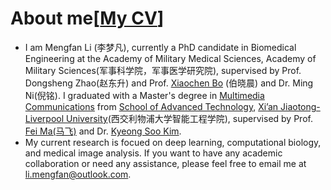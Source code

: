 <!-- # About me [[My CV_CN](https://github.com/Luoxd1996/Luoxd1996.github.io/blob/master/files/xiangde_luo_cv.pdf)] -->
# About me[[My CV](https://github.com/Luoxd1996/Luoxd1996.github.io/blob/master/files/xiangde_luo_cv_en.pdf)]
* I am Mengfan Li (李梦凡), currently a PhD candidate in Biomedical Engineering at the Academy of Military Medical Sciences, Academy of Military Sciences(军事科学院，军事医学研究院), supervised by Prof. Dongsheng Zhao(赵东升) and Prof. [Xiaochen Bo](https://pubmed.ncbi.nlm.nih.gov/?term=Xiaochen+Bo) (伯晓晨) and Dr. Ming Ni(倪铭). I graduated with a Master's degree in [Multimedia Communications](https://www.xjtlu.edu.cn/en/study/masters/multimedia-telecommunications) from [School of Advanced Technology](https://www.xjtlu.edu.cn/en/study/departments/school-of-advanced-technology), [Xi’an Jiaotong-Liverpool University](https://www.xjtlu.edu.cn/en)(西交利物浦大学智能工程学院), supervised by Prof. [Fei Ma(马飞)](https://scholar.xjtlu.edu.cn/en/persons/FeiMa) and Dr. [Kyeong Soo Kim](https://scholar.xjtlu.edu.cn/en/persons/KyeongsooKim).
* My current research is focued on deep learning, computational biology, and medical image analysis. If you want to have any academic collaboration or need any assistance, please feel free to email me at [li.mengfan@outlook.com](mailto:li.mengfan@outlook.com).
  
